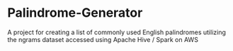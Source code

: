 # Palindrome-Generator
A project for creating a list of commonly used English palindromes utilizing the ngrams dataset accessed using Apache Hive / Spark on AWS 
